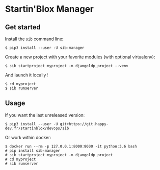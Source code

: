 # Startin'Blox Manager

## Get started

Install the `sib` command line:
```
$ pip3 install --user -U sib-manager
```

Create a new project with your favorite modules (with optional virtualenv):
```
$ sib startproject myproject -m djangoldp_project --venv
```

And launch it locally !
```
$ cd myproject
$ sib runserver
```

## Usage

If you want the last unreleased version:
```
$ pip3 install --user -U git+https://git.happy-dev.fr/startinblox/devops/sib
```

Or work within docker:
```
$ docker run --rm -p 127.0.0.1:8000:8000 -it python:3.6 bash
# pip install sib-manager
# sib startproject myproject -m djangoldp_project
# cd myproject
# sib runserver
```

